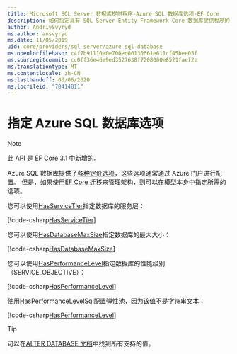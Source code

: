 ```yaml
---
title: Microsoft SQL Server 数据库提供程序-Azure SQL 数据库选项-EF Core
description: 如何指定具有 SQL Server Entity Framework Core 数据库提供程序的 Azure SQL 数据库的服务层和性能级别
author: AndriySvyryd
ms.author: ansvyryd
ms.date: 11/05/2019
uid: core/providers/sql-server/azure-sql-database
ms.openlocfilehash: c4f7b91110a0e700ed06130661e611cf45bee05f
ms.sourcegitcommit: cc0ff36e46e9ed3527638f7208000e8521faef2e
ms.translationtype: MT
ms.contentlocale: zh-CN
ms.lasthandoff: 03/06/2020
ms.locfileid: "78414811"
---
```

# <a name="specifying-azure-sql-database-options"></a>指定 Azure SQL 数据库选项

>[!NOTE]
> 此 API 是 EF Core 3.1 中新增的。

Azure SQL 数据库提供了[各种定价选项](https://azure.microsoft.com/pricing/details/sql-database/single/)，这些选项通常通过 Azure 门户进行配置。 但是，如果使用[EF Core 迁移](xref:core/managing-schemas/migrations/index)来管理架构，则可以在模型本身中指定所需的选项。

您可以使用[HasServiceTier](/dotnet/api/Microsoft.EntityFrameworkCore.SqlServerModelBuilderExtensions.HasServiceTier)指定数据库的服务层：

[!code-csharp[HasServiceTier](../../../../samples/core/SqlServer/AzureDatabase/AzureSqlContext.cs?name=HasServiceTier)]

您可以使用[HasDatabaseMaxSize](/dotnet/api/Microsoft.EntityFrameworkCore.SqlServerModelBuilderExtensions.HasDatabaseMaxSize)指定数据库的最大大小：

[!code-csharp[HasDatabaseMaxSize](../../../../samples/core/SqlServer/AzureDatabase/AzureSqlContext.cs?name=HasDatabaseMaxSize)]

您可以使用[HasPerformanceLevel](/dotnet/api/Microsoft.EntityFrameworkCore.SqlServerModelBuilderExtensions.HasPerformanceLevel)指定数据库的性能级别（SERVICE_OBJECTIVE）：

[!code-csharp[HasPerformanceLevel](../../../../samples/core/SqlServer/AzureDatabase/AzureSqlContext.cs?name=HasPerformanceLevel)]

使用[HasPerformanceLevelSql](/dotnet/api/Microsoft.EntityFrameworkCore.SqlServerModelBuilderExtensions.HasPerformanceLevelSql)配置弹性池，因为该值不是字符串文本：

[!code-csharp[HasPerformanceLevel](../../../../samples/core/SqlServer/AzureDatabase/AzureSqlContext.cs?name=HasPerformanceLevelSql)]


>[!TIP]
> 可以在[ALTER DATABASE 文档](/sql/t-sql/statements/alter-database-transact-sql?view=azuresqldb-current)中找到所有支持的值。